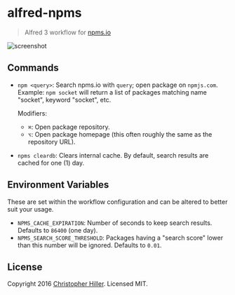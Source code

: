 # alfred-npms

> Alfred 3 workflow for [npms.io](https://npms.io)

![screenshot](https://cldup.com/MIxtMSbnsL.png)

## Commands

- `npm <query>`: Search npms.io with `query`; open package on `npmjs.com`.
  Example: `npm socket` will return a list of packages matching name "socket", keyword "socket", etc.

  Modifiers:
  - `⌘`: Open package repository.
  - `⌥`: Open package homepage (this often roughly the same as the repository URL).

- `npms cleardb`: Clears internal cache.  By default, search results are cached for one (1) day.

## Environment Variables

These are set within the workflow configuration and can be altered to better suit your usage.

- `NPMS_CACHE_EXPIRATION`: Number of seconds to keep search results.  Defaults to `86400` (one day).
- `NPMS_SEARCH_SCORE_THRESHOLD`: Packages having a "search score" lower than this number will be ignored.  Defaults to `0.01`.

## License

Copyright 2016 [Christopher Hiller](https://boneskull.com).  Licensed MIT.
